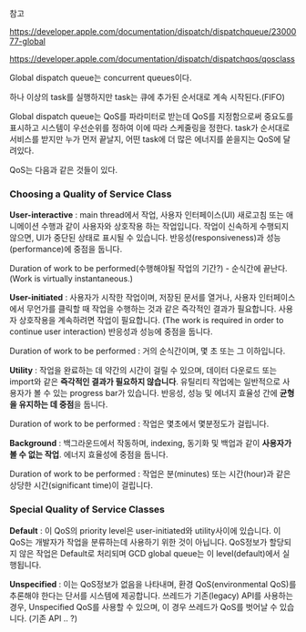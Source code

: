 참고

https://developer.apple.com/documentation/dispatch/dispatchqueue/2300077-global

https://developer.apple.com/documentation/dispatch/dispatchqos/qosclass

Global dispatch queue는 concurrent queues이다. 

하나 이상의 task를 실행하지만 task는 큐에 추가된 순서대로 계속 시작된다.(FIFO)

Global dispatch queue는 QoS를 파라미터로 받는데 QoS를 지정함으로써 중요도를 표시하고 시스템이 우선순위를 정하여 이에 따라 스케줄링을 정한다. task가 순서대로 서비스를 받지만 누가 먼저 끝날지, 어떤 task에 더 많은 에너지를 쏟을지는 QoS에 달려있다. 

QoS는 다음과 같은 것들이 있다. 

### Choosing a Quality of Service Class

**User-interactive** : main thread에서 작업, 사용자 인터페이스(UI) 새로고침 또는 애니메이션 수행과 같이 사용자와 상호작용 하는 작업입니다. 작업이 신속하게 수행되지 않으면, UI가 중단된 상태로 표시될 수 있습니다. 반응성(responsiveness)과 성능(performance)에 중점을 둡니다.

Duration of work to be performed(수행해야될 작업의 기간?) - 순식간에 끝난다.(Work is virtually instantaneous.)



**User-initiated** : 사용자가 시작한 작업이며, 저장된 문서를 열거나, 사용자 인터페이스에서 무언가를 클릭할 때 작업을 수행하는 것과 같은 즉각적인 결과가 필요합니다. 사용자 상호작용을 계속하려면 작업이 필요합니다. (The work is required in order to continue user interaction) 반응성과 성능에 중점을 둡니다. 

Duration of work to be performed : 거의 순식간이며, 몇 초 또는 그 이하입니다.



**Utility** : 작업을 완료하는 데 약간의 시간이 걸릴 수 있으며, 데이터 다운로드 또는 import와 같은 **즉각적인 결과가 필요하지 않습니다**. 유틸리티 작업에는 일반적으로 사용자가 볼 수 있는 progress bar가 있습니다. 반응성, 성능 및 에너지 효율성 간에 **균형을 유지하는 데 중점**을 둡니다. 

Duration of work to be performed : 작업은 몇초에서 몇분정도가 걸립니다. 



**Background** : 백그라운드에서 작동하며, indexing, 동기화 및 백업과 같이 **사용자가 볼 수 없는 작업**. 에너지 효율성에 중점을 둡니다.

Duration of work to be performed : 작업은 분(minutes) 또는 시간(hour)과 같은 상당한 시간(significant time)이 걸립니다.



###  Special Quality of Service Classes

**Default** : 이 QoS의 priority level은 user-initiated와 utility사이에 있습니다. 이 QoS는 개발자가 작업을 분류하는데 사용하기 위한 것이 아닙니다. QoS정보가 할당되지 않은 작업은 Default로 처리되며 GCD global queue는 이 level(default)에서 실행됩니다.



**Unspecified** : 이는 QoS정보가 없음을 나타내며, 환경 QoS(environmental QoS)를 추론해야 한다는 단서를 시스템에 제공합니다. 쓰레드가 기존(legacy) API를 사용하는 경우, Unspecified QoS를 사용할 수 있으며, 이 경우 쓰레드가 QoS를 벗어날 수 있습니다. (기존 API .. ?)

